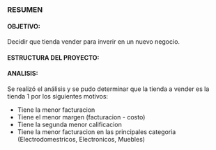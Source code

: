 ### RESUMEN
#### OBJETIVO:
Decidir que tienda vender para inverir en un nuevo negocio.

#### ESTRUCTURA DEL PROYECTO:

#### ANALISIS:
Se realizó el análisis y se pudo determinar que la tienda a vender es la tienda 1 por los siguientes motivos:

- Tiene la menor facturacion
- Tiene el menor margen (facturacion - costo)
- Tiene la segunda menor calificacion
- Tiene la menor facturacion en las principales categoria (Electrodomestricos, Electronicos, Muebles)
